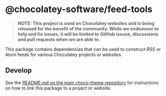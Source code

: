 # @chocolatey-software/feed-tools

> **NOTE: This project is used on Chocolatey websites and is being released for the benefit of the community. While we endeavour to help and fix issues, it will be limited to GitHub issues, discussions and pull requests when we are able to.**

This package contains dependencies that can be used to construct RSS or Atom feeds for various Chocolatey projects or websites.

## Develop

See the [README.md on the main choco-theme repository](https://github.com/chocolatey/choco-theme?tab=readme-ov-file#commands#developing-choco-theme-packages) for instructions on how to link this package to a project or website.
